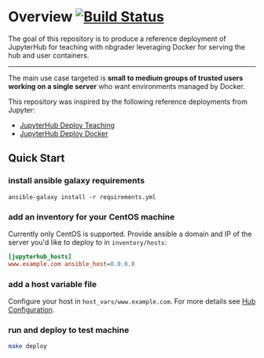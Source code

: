 # Overview [![Build Status](https://cloud.drone.io/api/badges/rice-comp543/jupyterhub-deploy-teaching-docker/status.svg)](https://cloud.drone.io/rice-comp543/jupyterhub-deploy-teaching-docker)

The goal of this repository is to produce a reference deployment of JupyterHub
for teaching with nbgrader leveraging Docker for serving the hub and user
containers.

---

The main use case targeted is **small to medium groups of trusted users
working on a single server** who want environments managed by Docker.

This repository was inspired by the following reference deployments from
Jupyter:  

* [JupyterHub Deploy Teaching](https://github.com/jupyterhub/jupyterhub-deploy-teaching)
* [JupyterHub Deploy Docker](https://github.com/jupyterhub/jupyterhub-deploy-docker)

## Quick Start

### install ansible galaxy requirements

```
ansible-galaxy install -r requirements.yml
```

### add an inventory for your CentOS machine

Currently only CentOS is supported.  Provide ansible a domain and IP of the
server you'd like to deploy to in `inventory/hosts`:

```ini
[jupyterhub_hosts]
www.example.com ansible_host=0.0.0.0
```

### add a host variable file

Configure your host in `host_vars/www.example.com`.  For more details see [Hub
Configuration](./hub-configuration).

### run and deploy to test machine

```bash
make deploy
```
